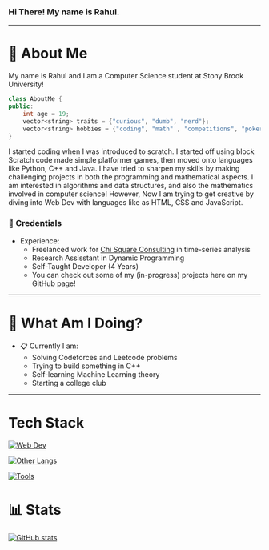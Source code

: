 ### Hi There! My name is Rahul.
-----
# :postbox: About Me
My name is Rahul and I am a Computer Science student at Stony Brook University!

```cpp
class AboutMe {
public:
    int age = 19;
    vector<string> traits = {"curious", "dumb", "nerd"};
    vector<string> hobbies = {"coding", "math" , "competitions", "poker"};
}
```

I started coding when I was introduced to scratch. I started off using block Scratch code made simple platformer games, then moved onto languages like Python, C++ and Java. I have tried to sharpen my skills by making challenging projects in both the programming and mathematical aspects. I am interested in algorithms and data structures, and also the mathematics involved in computer science! However, Now I am trying to get creative by diving into Web Dev with languages like as HTML, CSS and JavaScript.

### :briefcase: Credentials
- Experience:
  - Freelanced work for [Chi Square Consulting](chisquare-group.com) in time-series analysis
  - Research Assisstant in Dynamic Programming
  - Self-Taught Developer (4 Years)
  - You can check out some of my (in-progress) projects here on my GitHub page!
-----

# :round_pushpin: What Am I Doing?
- :clipboard: Currently I am:
  - Solving Codeforces and Leetcode problems 
  - Trying to build something in C++
  - Self-learning Machine Learning theory
  - Starting a college club
-----

# Tech Stack
[![Web Dev](https://skillicons.dev/icons?i=html,css,js&theme=dark)](https://skillicons.dev)

[![Other Langs](https://skillicons.dev/icons?i=python,java,cpp,latex&theme=dark)](https://skillicons.dev)

[![Tools](https://skillicons.dev/icons?i=vscode,git,github,figma,eclipse,jetbrains&theme=dark)](https://skillicons.dev)

# :bar_chart: Stats
[![GitHub stats](https://github-readme-stats.vercel.app/api?username=rahul-muthu)](https://github.com/anuraghazra/github-readme-stats)
